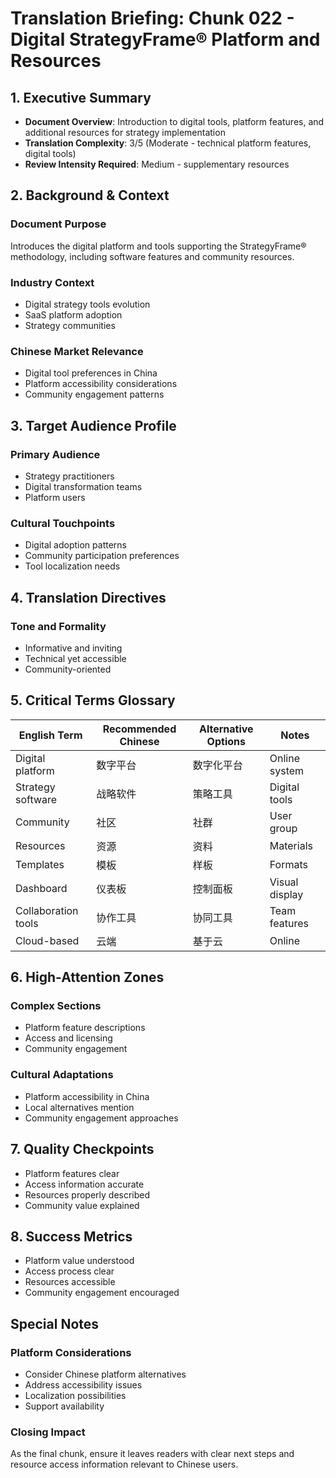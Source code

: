 # Translation Briefing: Chunk 022 - Digital StrategyFrame® Platform and Resources

## 1. Executive Summary
- **Document Overview**: Introduction to digital tools, platform features, and additional resources for strategy implementation
- **Translation Complexity**: 3/5 (Moderate - technical platform features, digital tools)
- **Review Intensity Required**: Medium - supplementary resources

## 2. Background & Context

### Document Purpose
Introduces the digital platform and tools supporting the StrategyFrame® methodology, including software features and community resources.

### Industry Context
- Digital strategy tools evolution
- SaaS platform adoption
- Strategy communities

### Chinese Market Relevance
- Digital tool preferences in China
- Platform accessibility considerations
- Community engagement patterns

## 3. Target Audience Profile

### Primary Audience
- Strategy practitioners
- Digital transformation teams
- Platform users

### Cultural Touchpoints
- Digital adoption patterns
- Community participation preferences
- Tool localization needs

## 4. Translation Directives

### Tone and Formality
- Informative and inviting
- Technical yet accessible
- Community-oriented

## 5. Critical Terms Glossary

| English Term | Recommended Chinese | Alternative Options | Notes |
| --- | --- | --- | --- |
| Digital platform | 数字平台 | 数字化平台 | Online system |
| Strategy software | 战略软件 | 策略工具 | Digital tools |
| Community | 社区 | 社群 | User group |
| Resources | 资源 | 资料 | Materials |
| Templates | 模板 | 样板 | Formats |
| Dashboard | 仪表板 | 控制面板 | Visual display |
| Collaboration tools | 协作工具 | 协同工具 | Team features |
| Cloud-based | 云端 | 基于云 | Online |

## 6. High-Attention Zones

### Complex Sections
- Platform feature descriptions
- Access and licensing
- Community engagement

### Cultural Adaptations
- Platform accessibility in China
- Local alternatives mention
- Community engagement approaches

## 7. Quality Checkpoints

- Platform features clear
- Access information accurate
- Resources properly described
- Community value explained

## 8. Success Metrics

- Platform value understood
- Access process clear
- Resources accessible
- Community engagement encouraged

## Special Notes

### Platform Considerations
- Consider Chinese platform alternatives
- Address accessibility issues
- Localization possibilities
- Support availability

### Closing Impact
As the final chunk, ensure it leaves readers with clear next steps and resource access information relevant to Chinese users.
